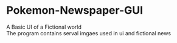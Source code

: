 # Pokemon-Newspaper-GUI
A Basic UI of a Fictional world <br>
The program contains serval imgaes used in ui and fictional news
